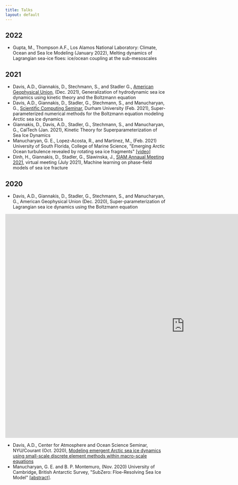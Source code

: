 ```yaml
---
title: Talks
layout: default
---
```


## 2022

- Gupta, M., Thompson A.F., Los Alamos National Laboratory: Climate, Ocean and Sea Ice Modeling (January 2022), Melting dynamics of Lagrangian sea-ice floes: ice/ocean coupling at the sub-mesoscales

## 2021

- Davis, A.D., Giannakis, D., Stechmann, S., and Stadler G., [American Geophysical Union](https://www.agu.org/Fall-Meeting), (Dec. 2021), Generalization of hydrodynamic sea ice dynamics using kinetic theory and the Boltzmann equation 
- Davis, A.D., Giannakis, D., Stadler, G., Stechmann, S., and Manucharyan, G., [Scientific Computing Seminar](https://duscicomp.github.io/events/seminar_series/), Durham University (Feb. 2021), Super-parameterized numerical methods for the Boltzmann equation modeling Arctic sea ice dynamics
- Giannakis, D., Davis, A.D., Stadler, G., Stechmann, S., and Manucharyan, G., CalTech (Jan. 2021), Kinetic Theory for Superparameterization of Sea Ice Dynamics
- Manucharyan, G. E., Lopez-Acosta, R., and Martinez, M., (Feb. 2021) University of South Florida, College of Marine Science, "Emerging Arctic Ocean turbulence revealed by rotating sea ice fragments" <a href="https://www.youtube.com/watch?v=yto8WPoGNZc">[video]</a>
- Dinh, H., Giannakis, D., Stadler, G., Slawinska, J., [SIAM Annaual Meeting 2021](https://www.siam.org/conferences/cm/conference/an21), virtual meeting (July 2021), Machine learning on phase-field models of sea ice fracture

## 2020

- Davis, A.D., Giannakis, D., Stadler, G., Stechmann, S., and Manucharyan, G., American Geophysical Union (Dec. 2020), Super-parameterization of Lagrangian sea ice dynamics using the Boltzmann equation 
<iframe width="1126" height="704" src="https://www.youtube.com/embed/CF5_fQ-V-oI" frameborder="0" allow="accelerometer; autoplay; clipboard-write; encrypted-media; gyroscope; picture-in-picture" allowfullscreen></iframe>

- Davis, A.D., Center for Atmosphere and Ocean Science Seminar, NYU/Courant (Oct. 2020), <a href="https://github.com/SPIce-Team/spice-team.github.io/raw/master/files/DAVIS_CAOS_Seminar.pdf">Modeling emergent Arctic sea ice dynamics using small-scale discrete element methods within macro-scale equations</a> 
- Manucharyan, G. E. and B. P. Montemuro, (Nov. 2020) University of Cambridge, British Antarctic Survey, "SubZero: Floe-Resolving Sea Ice Model" <a href="http://talks.cam.ac.uk/talk/index/150727">[abstract]</a>.

